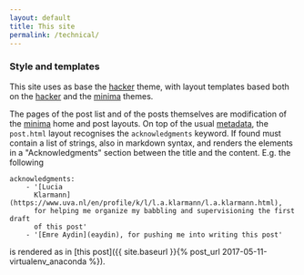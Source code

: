 ```yaml
---
layout: default
title: This site
permalink: /technical/
---
```


### Style and templates

This site uses as base the [hacker] theme, with layout templates based both on
the [hacker] and the [minima] themes. 

The pages of the post list and of the posts themselves are modification of the
[minima] home and post layouts. On top of the usual
[metadata](https://jekyllrb.com/docs/frontmatter), the ``post.html`` layout
recognises the ``acknowledgments`` keyword. If found must contain a list of
strings, also in markdown syntax, and renders the elements in a
"Acknowledgments" section between the title and the content. E.g. the following

    acknowledgments: 
        - '[Lucia
          Klarmann](https://www.uva.nl/en/profile/k/l/l.a.klarmann/l.a.klarmann.html),
          for helping me organize my babbling and supervisioning the first draft
          of this post'
        - '[Emre Aydin](eaydin), for pushing me into writing this post'

is rendered as in [this post]({{ site.baseurl }}{% post_url
2017-05-11-virtualenv_anaconda %}).

[hacker]: https://github.com/pages-themes/hacker
[minima]: https://github.com/jekyll/minima
